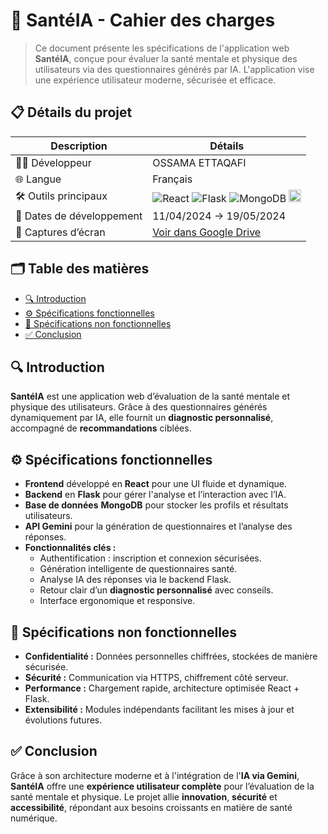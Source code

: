 # 🧠 SantéIA - Cahier des charges

> Ce document présente les spécifications de l'application web <strong>SantéIA</strong>, conçue pour évaluer la santé mentale et physique des utilisateurs via des questionnaires générés par IA. L'application vise une expérience utilisateur moderne, sécurisée et efficace.

## 📋 Détails du projet

| **Description**               | **Détails**                                 |
|------------------------------|---------------------------------------------|
| 👨‍💻 Développeur               | OSSAMA ETTAQAFI                             |
| 🌐 Langue                    | Français                                    |
| 🛠️ Outils principaux         | ![React](https://skillicons.dev/icons?i=react) ![Flask](https://skillicons.dev/icons?i=flask) ![MongoDB](https://skillicons.dev/icons?i=mongodb) <img src="https://upload.wikimedia.org/wikipedia/commons/8/8a/Google_Gemini_logo.svg" height="20" alt="Gemini" /> |
| 📅 Dates de développement     | 11/04/2024 → 19/05/2024                      |
| 📸 Captures d’écran           | [Voir dans Google Drive](https://drive.google.com/drive/folders/1aLBFt5UoC0-DMdON78erqGXDo01XEbpL?usp=sharing) |

## 🗂 Table des matières

- [🔍 Introduction](#-introduction)
- [⚙️ Spécifications fonctionnelles](#️-spécifications-fonctionnelles)
- [🔐 Spécifications non fonctionnelles](#-spécifications-non-fonctionnelles)
- [✅ Conclusion](#-conclusion)

## 🔍 Introduction

**SantéIA** est une application web d’évaluation de la santé mentale et physique des utilisateurs. Grâce à des questionnaires générés dynamiquement par IA, elle fournit un **diagnostic personnalisé**, accompagné de **recommandations** ciblées.

## ⚙️ Spécifications fonctionnelles

- **Frontend** développé en **React** pour une UI fluide et dynamique.
- **Backend** en **Flask** pour gérer l'analyse et l’interaction avec l’IA.
- **Base de données** **MongoDB** pour stocker les profils et résultats utilisateurs.
- **API Gemini** pour la génération de questionnaires et l’analyse des réponses.
- **Fonctionnalités clés :**
  - Authentification : inscription et connexion sécurisées.
  - Génération intelligente de questionnaires santé.
  - Analyse IA des réponses via le backend Flask.
  - Retour clair d’un **diagnostic personnalisé** avec conseils.
  - Interface ergonomique et responsive.

## 🔐 Spécifications non fonctionnelles

- **Confidentialité :** Données personnelles chiffrées, stockées de manière sécurisée.
- **Sécurité :** Communication via HTTPS, chiffrement côté serveur.
- **Performance :** Chargement rapide, architecture optimisée React + Flask.
- **Extensibilité :** Modules indépendants facilitant les mises à jour et évolutions futures.

## ✅ Conclusion

Grâce à son architecture moderne et à l'intégration de l'**IA via Gemini**, **SantéIA** offre une **expérience utilisateur complète** pour l’évaluation de la santé mentale et physique. Le projet allie **innovation**, **sécurité** et **accessibilité**, répondant aux besoins croissants en matière de santé numérique.

